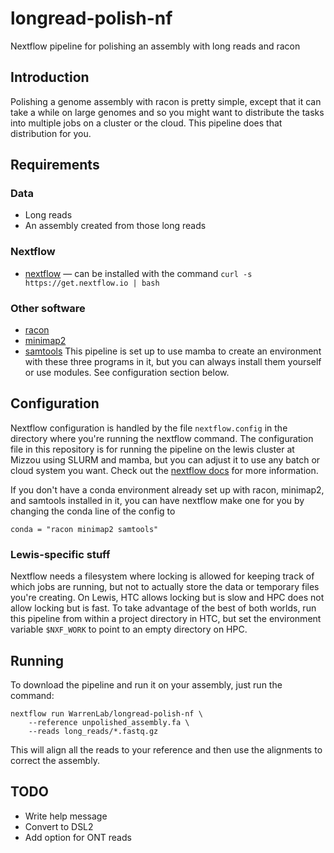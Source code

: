 # longread-polish-nf
Nextflow pipeline for polishing an assembly with long reads and racon

## Introduction
Polishing a genome assembly with racon is pretty simple, except that it can take
a while on large genomes and so you might want to distribute the tasks into
multiple jobs on a cluster or the cloud. This pipeline does that distribution
for you.

## Requirements
### Data
* Long reads
* An assembly created from those long reads

### Nextflow
* [nextflow](https://www.nextflow.io/) — can be installed with the command
  `curl -s https://get.nextflow.io | bash`

### Other software
* [racon](https://github.com/lbcb-sci/racon)
* [minimap2](https://github.com/lh3/minimap2)
* [samtools](http://www.htslib.org/)
This pipeline is set up to use mamba to create an environment with these three
programs in it, but you can always install them yourself or use modules. See
configuration section below.

## Configuration
Nextflow configuration is handled by the file `nextflow.config` in the directory
where you're running the nextflow command. The configuration file in this
repository is for running the pipeline on the lewis cluster at Mizzou using
SLURM and mamba, but you can adjust it to use any batch or cloud system you
want. Check out the [nextflow docs](https://www.nextflow.io/docs/edge/index.html)
for more information.

If you don't have a conda environment already set up with racon, minimap2, and
samtools installed in it, you can have nextflow make one for you by changing
the conda line of the config to
```
conda = "racon minimap2 samtools"
```

### Lewis-specific stuff
Nextflow needs a filesystem where locking is allowed for keeping track of which
jobs are running, but not to actually store the data or temporary files you're
creating. On Lewis, HTC allows locking but is slow and HPC does not allow
locking but is fast. To take advantage of the best of both worlds, run this
pipeline from within a project directory in HTC, but set the environment
variable `$NXF_WORK` to point to an empty directory on HPC.

## Running
To download the pipeline and run it on your assembly, just run the command:
```
nextflow run WarrenLab/longread-polish-nf \
    --reference unpolished_assembly.fa \
    --reads long_reads/*.fastq.gz
```
This will align all the reads to your reference and then use the alignments to
correct the assembly.

## TODO
* Write help message
* Convert to DSL2
* Add option for ONT reads
